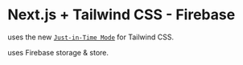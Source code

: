 # Next.js + Tailwind CSS - Firebase


uses the new [`Just-in-Time Mode`](https://tailwindcss.com/docs/just-in-time-mode) for Tailwind CSS.

uses Firebase storage & store.
